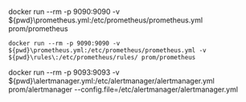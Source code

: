 docker run --rm -p 9090:9090 -v ${pwd}\prometheus.yml:/etc/prometheus/prometheus.yml prom/prometheus
```
docker run --rm -p 9090:9090 -v ${pwd}\prometheus.yml:/etc/prometheus/prometheus.yml -v ${pwd}\rules\:/etc/prometheus/rules/ prom/prometheus
```

docker run --rm -p 9093:9093 -v ${pwd}\alertmanager.yml:/etc/alertmanager/alertmanager.yml prom/alertmanager --config.file=/etc/alertmanager/alertmanager.yml